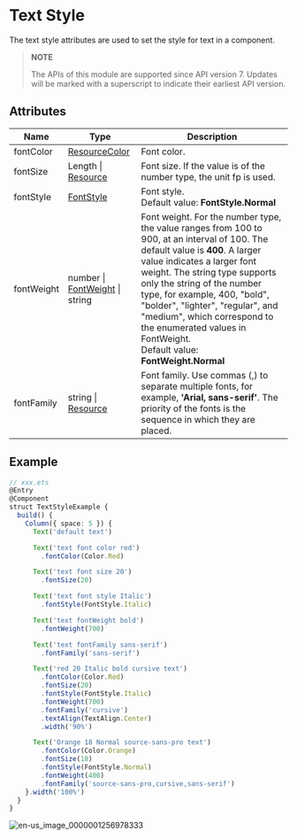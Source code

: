 # Text Style


The text style attributes are used to set the style for text in a component.

>  **NOTE**
>
> The APIs of this module are supported since API version 7. Updates will be marked with a superscript to indicate their earliest API version.


## Attributes


| Name        | Type                                     | Description                                   |
| -----------| ---------------------------------------- | ------------------------------------ |
| fontColor  | [ResourceColor](ts-types.md#resourcecolor)  | Font color.                                |
| fontSize   | Length \| [Resource](ts-types.md#resource)  | Font size. If the value is of the number type, the unit fp is used.    |
| fontStyle  | [FontStyle](ts-appendix-enums.md#fontstyle)  | Font style.<br>Default value: **FontStyle.Normal**        |
| fontWeight | number \| [FontWeight](ts-appendix-enums.md#fontweight) \| string  | Font weight. For the number type, the value ranges from 100 to 900, at an interval of 100. The default value is **400**. A larger value indicates a larger font weight. The string type supports only the string of the number type, for example, 400, "bold", "bolder", "lighter", "regular", and "medium", which correspond to the enumerated values in FontWeight.<br>Default value: **FontWeight.Normal** |
| fontFamily | string \| [Resource](ts-types.md#resource)  | Font family. Use commas (,) to separate multiple fonts, for example, **'Arial, sans-serif'**. The priority of the fonts is the sequence in which they are placed.|


## Example

```ts
// xxx.ets
@Entry
@Component
struct TextStyleExample {
  build() {
    Column({ space: 5 }) {
      Text('default text')

      Text('text font color red')
        .fontColor(Color.Red)

      Text('text font size 20')
        .fontSize(20)

      Text('text font style Italic')
        .fontStyle(FontStyle.Italic)

      Text('text fontWeight bold')
        .fontWeight(700)

      Text('text fontFamily sans-serif')
        .fontFamily('sans-serif')

      Text('red 20 Italic bold cursive text')
        .fontColor(Color.Red)
        .fontSize(20)
        .fontStyle(FontStyle.Italic)
        .fontWeight(700)
        .fontFamily('cursive')
        .textAlign(TextAlign.Center)
        .width('90%')

      Text('Orange 18 Normal source-sans-pro text')
        .fontColor(Color.Orange)
        .fontSize(18)
        .fontStyle(FontStyle.Normal)
        .fontWeight(400)
        .fontFamily('source-sans-pro,cursive,sans-serif')
    }.width('100%')
  }
}
```

![en-us_image_0000001256978333](figures/en-us_image_0000001256978333.png)
